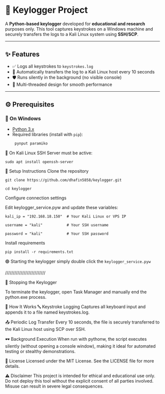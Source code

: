 # 🔐 Keylogger Project

A **Python-based keylogger** developed for **educational and research** purposes only. This tool captures keystrokes on a Windows machine and securely transfers the logs to a Kali Linux system using **SSH/SCP**.

---

## ✨ Features

- ✅ Logs all keystrokes to `keystrokes.log`
- 🚀 Automatically transfers the log to a Kali Linux host every 10 seconds
- 🛡️ Runs silently in the background (no visible console)
- 🧵 Multi-threaded design for smooth performance

---

## ⚙️ Prerequisites

### 🔸 On Windows

- [Python 3.x](https://www.python.org/downloads/)
- Required libraries (install with `pip`):
  ```bash
   pynput paramiko
🔸 On Kali Linux
SSH Server must be active:

`sudo apt install openssh-server`

🚀 Setup Instructions
Clone the repository

`git clone https://github.com/dhafin5858/keylogger.git`

`cd keylogger`

Configure connection settings

Edit keylogger_service.pyw and update these variables:

`kali_ip = "192.168.18.150"  # Your Kali Linux or VPS IP`

`username = "kali"           # Your SSH username`

`password = "kali"           # Your SSH password`

Install requirements

`pip install -r requirements.txt`

🟢 Starting the keylogger
simply double click the `keylogger_service.pyw`

//////////////////////////

🛑 Stopping the Keylogger

To terminate the keylogger, open Task Manager and manually end the python.exe process.

📌 How It Works
🔤 Keystroke Logging
Captures all keyboard input and appends it to a file named keystrokes.log.

📤 Periodic Log Transfer
Every 10 seconds, the file is securely transferred to the Kali Linux host using SCP over SSH.

🕶 Background Execution
When run with pythonw, the script executes silently (without opening a console window), making it ideal for automated testing or stealthy demonstrations.

📄 License
Licensed under the MIT License. See the LICENSE file for more details.

⚠️ Disclaimer
This project is intended for ethical and educational use only.
Do not deploy this tool without the explicit consent of all parties involved.
Misuse can result in severe legal consequences.
